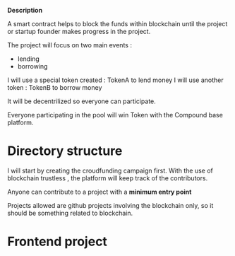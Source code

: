 <strong> Description </strong> 


A smart contract helps to block the funds within blockchain until the project or startup founder makes progress in the project. 

The project will focus on two main events : 

- lending 
- borrowing 

I will use a special token created : TokenA to lend money 
I will use another token : TokenB to borrow money 

It will be decentrilized so everyone can participate. 

Everyone participating in the pool will win Token with the Compound base platform. 



<h1> Directory structure </h1> 

I will start by creating the croudfunding campaign first. 
With the use of blockchain trustless , the platform will keep track of the contributors. 


Anyone can contribute to a project with a <strong> minimum entry point </strong> 

Projects allowed are github projects involving the blockchain only, so it should be something related to blockchain.




<h1> Frontend project </h1> 


